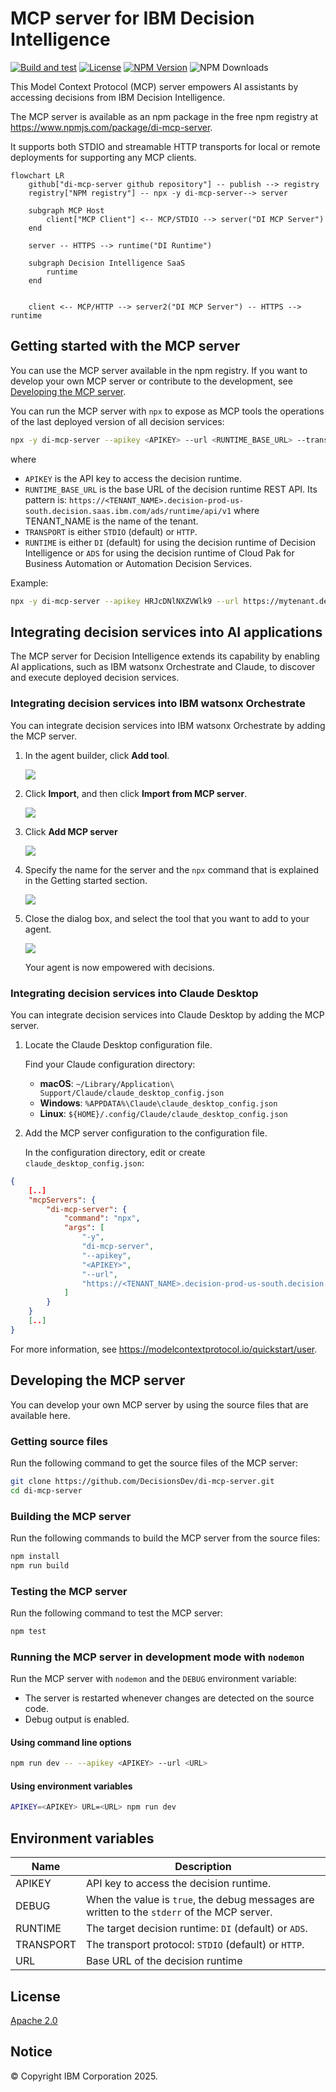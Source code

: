 # MCP server for IBM Decision Intelligence

[![Build and test](https://github.com/DecisionsDev/di-mcp-server/actions/workflows/build.yml/badge.svg)](https://github.com/DecisionsDev/di-mcp-server/actions/workflows/build.yml) [![License](https://img.shields.io/badge/License-Apache%202.0-blue.svg)](LICENSE) [![NPM Version](https://badge.fury.io/js/di-mcp-server.svg)](https://www.npmjs.com/package/di-mcp-server) ![NPM Downloads](https://img.shields.io/npm/dw/di-mcp-server)

This Model Context Protocol (MCP) server empowers AI assistants by accessing decisions from IBM Decision Intelligence.

The MCP server is available as an npm package in the free npm registry at https://www.npmjs.com/package/di-mcp-server.

It supports both STDIO and streamable HTTP transports for local or remote deployments for supporting any MCP clients.

```mermaid
flowchart LR
    github["di-mcp-server github repository"] -- publish --> registry
    registry["NPM registry"] -- npx -y di-mcp-server--> server

    subgraph MCP Host 
        client["MCP Client"] <-- MCP/STDIO --> server("DI MCP Server")
    end

    server -- HTTPS --> runtime("DI Runtime")

    subgraph Decision Intelligence SaaS
        runtime
    end


    client <-- MCP/HTTP --> server2("DI MCP Server") -- HTTPS --> runtime

```
<a id="getting_started"></a>
## Getting started with the MCP server
You can use the MCP server available in the npm registry. If you want to develop your own MCP server or contribute to the development, see [Developing the MCP server](#developing).

You can run the MCP server with `npx` to expose as MCP tools the operations of the last deployed version of all decision services:

```bash
npx -y di-mcp-server --apikey <APIKEY> --url <RUNTIME_BASE_URL> --transport <TRANSPORT> --runtime <RUNTIME>
```

where
- `APIKEY` is the API key to access the decision runtime.
- `RUNTIME_BASE_URL` is the base URL of the decision runtime REST API. Its pattern is: `https://<TENANT_NAME>.decision-prod-us-south.decision.saas.ibm.com/ads/runtime/api/v1` where TENANT_NAME is the name of the tenant.
- `TRANSPORT` is either `STDIO` (default) or `HTTP`.
- `RUNTIME` is either `DI` (default) for using the decision runtime of Decision Intelligence or `ADS` for using the decision runtime of Cloud Pak for Business Automation or Automation Decision Services.


Example:

```bash
npx -y di-mcp-server --apikey HRJcDNlNXZVWlk9 --url https://mytenant.decision-prod-us-south.decision.saas.ibm.com/ads/runtime/api/v1
```

<a id="ai_applications"></a>
## Integrating decision services into AI applications

The MCP server for Decision Intelligence extends its capability by enabling AI applications, such as IBM watsonx Orchestrate and Claude, to discover and execute deployed decision services.

### Integrating decision services into IBM watsonx Orchestrate

You can integrate decision services into IBM watsonx Orchestrate by adding the MCP server.

1. In the agent builder, click **Add tool**.

   ![](doc/wo1.png)

2. Click **Import**, and then click **Import from MCP server**.

   ![](doc/wo2.png)

3. Click **Add MCP server**

   ![](doc/wo4.png)

4. Specify the name for the server and the `npx` command that is explained in the Getting started section.

   ![](doc/wo5.png)

5. Close the dialog box, and select the tool that you want to add to your agent.

   ![](doc/wo6.png)

   Your agent is now empowered with decisions.

### Integrating decision services into Claude Desktop

You can integrate decision services into Claude Desktop by adding the MCP server.

1. Locate the Claude Desktop configuration file.

   Find your Claude configuration directory:
   - **macOS**: `~/Library/Application\ Support/Claude/claude_desktop_config.json`
   - **Windows**: `%APPDATA%\Claude\claude_desktop_config.json`
   - **Linux**: `${HOME}/.config/Claude/claude_desktop_config.json`


2. Add the MCP server configuration to the configuration file.

   In the configuration directory, edit or create `claude_desktop_config.json`:

```json
{
    [..]
    "mcpServers": {
        "di-mcp-server": {
            "command": "npx",
            "args": [
                "-y",
                "di-mcp-server",
                "--apikey",
                "<APIKEY>",
                "--url",
                "https://<TENANT_NAME>.decision-prod-us-south.decision.saas.ibm.com/ads/runtime/api/v1"
            ]
        }
    }
    [..]
}
```

For more information, see https://modelcontextprotocol.io/quickstart/user.

<a id="developing"></a>
## Developing the MCP server

You can develop your own MCP server by using the source files that are available here.

### Getting source files

Run the following command to get the source files of the MCP server:

```bash
git clone https://github.com/DecisionsDev/di-mcp-server.git
cd di-mcp-server
```

### Building the MCP server

Run the following commands to build the MCP server from the source files:

```bash
npm install
npm run build
```

### Testing the MCP server

Run the following command to test the MCP server:

```bash
npm test
```
### Running the MCP server in development mode with `nodemon`

Run the MCP server with `nodemon` and the `DEBUG` environment variable:
- The server is restarted whenever changes are detected on the source code.
- Debug output is enabled.

#### Using command line options
```bash
npm run dev -- --apikey <APIKEY> --url <URL>
```
#### Using environment variables
```bash
APIKEY=<APIKEY> URL=<URL> npm run dev
```

## Environment variables

| Name             | Description                                                                                |
|------------------|--------------------------------------------------------------------------------------------|
| APIKEY           | API key to access the decision runtime.                                                     |
| DEBUG            | When the value is `true`, the debug messages are written to the `stderr` of the MCP server. |
| RUNTIME          | The target decision runtime: `DI` (default) or `ADS`.                                       |
| TRANSPORT        | The transport protocol: `STDIO` (default) or `HTTP`.                                        |
| URL              | Base URL of the decision runtime                                                           |

## License
[Apache 2.0](LICENSE)

## Notice

© Copyright IBM Corporation 2025.